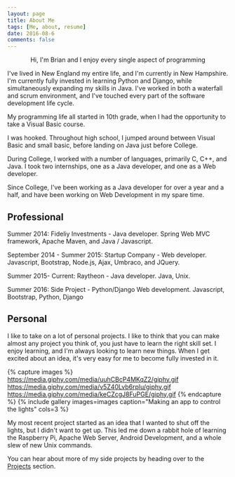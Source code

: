 ```yaml
---
layout: page
title: About Me
tags: [Me, about, resume]
date: 2016-08-6
comments: false
---
```

    
<center>Hi,  I'm Brian and I enjoy every single aspect of programming</center>

I've lived in New England my entire life, and I'm currently in New Hampshire. I'm currently fully invested in learning Python and Django, while simultaneously expanding my skills in Java. I've worked in both a waterfall and scrum environment, and I've touched every part of the software development life cycle.

My programming life all started in 10th grade, when I had the opportunity to take a Visual Basic course. 

I was hooked. Throughout high school, I jumped around between Visual Basic and small basic, before landing on Java just before College. 

During College, I worked with a number of languages, primarily C, C++, and Java.  I took two internships, one as a Java developer, and one as a Web developer. 

Since College, I've been working as a Java developer for over a year and a half, and have been working on Web Development in my spare time.


## Professional

Summer 2014: Fideliy Investments - Java developer. Spring Web MVC framework, Apache Maven, and Java / Javascript.

September 2014 - Summer 2015: Startup Company - Web developer. Javascript, Bootstrap, Node.js, Ajax, Umbraco, and JQuery.

Summer 2015- Current: Raytheon - Java developer. Java, Unix.

Summer 2016: Side Project -  Python/Django Web development.  Javascript, Bootstrap, Python, Django


## Personal

I like to take on a lot of personal projects. I like to think that you can make almost any project you think of, you just have to learn the right skill set. I enjoy learning, and I'm always looking to learn new things.  When I get excited about an idea, it's very easy for me to become fully invested in it. 

{% capture images %}
    https://media.giphy.com/media/uuhCBcP4MKqZ2/giphy.gif
    https://media.giphy.com/media/v5Z40Lvb6rplu/giphy.gif
	https://media.giphy.com/media/keCZcgJ8FuPGE/giphy.gif
{% endcapture %}
{% include gallery images=images caption="Making an app to control the lights" cols=3 %}

My most recent project started as an idea that I wanted to shut off the lights, but I didn't want to get up. This led me down a rabbit hole of learning the Raspberry Pi, Apache Web Server, Android Development, and a whole slew of new Unix commands.

You can hear about more of my side projects by heading over to the <a href="{{ site.url }}/projects">Projects</a> section.


